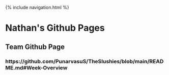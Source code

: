 {% include navigation.html %}

<h1> Nathan's Github Pages </h1>

<h2> Team Github Page </h2>
<h3> https://github.com/PunarvasuS/TheSlushies/blob/main/README.md#Week-Overview </h3>
